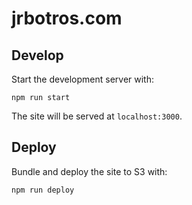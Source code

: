 # jrbotros.com

## Develop

Start the development server with:

```
npm run start
```

The site will be served at `localhost:3000`.

## Deploy

Bundle and deploy the site to S3 with:

```
npm run deploy
```
